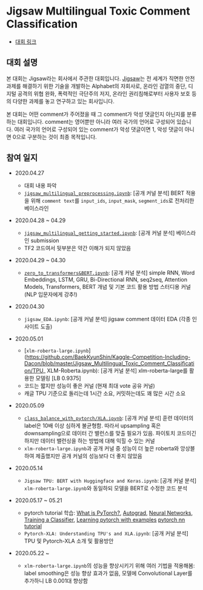 # Jigsaw Multilingual Toxic Comment Classification

- [대회 링크](https://www.kaggle.com/c/jigsaw-multilingual-toxic-comment-classification/overview)



## 대회 설명

본 대회는 Jigsaw라는 회사에서 주관한 대회입니다. [Jigsaw](https://jigsaw.google.com/)는 전 세계가 직면한 안전 과제를 해결하기 위한 기술을 개발하는 Alphabet의 자회사로, 온라인 검열의 중단, 디지털 공격의 위협 완화, 폭력적인 극단주의 저지, 온라인 권리침해로부터 사용자 보호 등의 다양한 과제를 놓고 연구하고 있는 회사입니다.

본 대회는 어떤 comment가 주어졌을 때 그 comment가 악성 댓글인지 아닌지를 분류하는 대회입니다. comment는 영어뿐만 아니라 여러 국가의 언어로 구성되어 있습니다. 여러 국가의 언어로 구성되어 있는 comment가 악성 댓글이면 1, 악성 댓글이 아니면 0으로 구분하는 것이 최종 목적입니다.

## 참여 일지

- 2020.04.27

  - 대회 내용 파악
  - [`jigsaw_multilingual_preprocessing.ipynb`](https://github.com/BaekKyunShin/Kaggle-Competition-Including-Dacon/blob/master/Jigsaw_Multilingual_Toxic_Comment_Classification/jigsaw_multilingual_preprocessing.ipynb): [공개 커널 분석] BERT 적용을 위해 `comment text`를 `input_ids`, `input_mask`, `segment_ids`로 전처리한 베이스라인
- 2020.04.28 ~ 04.29
  - [`jigsaw_multilingual_getting_started.ipynb`](https://github.com/BaekKyunShin/Kaggle-Competition-Including-Dacon/blob/master/Jigsaw_Multilingual_Toxic_Comment_Classification/Jigsaw_multilingual_getting_started.ipynb): [공개 커널 분석] 베이스라인 submission
  - TF2 코드여서 뒷부분은 약간 이해가 되지 않았음
- 2020.04.29 ~ 04.30
  - [`zero_to_transformers&BERT.ipynb`](https://github.com/BaekKyunShin/Kaggle-Competition-Including-Dacon/blob/master/Jigsaw_Multilingual_Toxic_Comment_Classification/zero_to_transformers%26BERT.ipynb): [공개 커널 분석] simple RNN, Word Embeddings, LSTM, GRU, Bi-Directional RNN, seq2seq, Attention Models, Transformers, BERT 개념 및 기본 코드 활용 방법 스터디용 커널 (NLP 입문자에게 강추!)
- 2020.04.30
  - `jigsaw_EDA.ipynb`: [공개 커널 분석] jigsaw comment 데이터 EDA (각종 인사이트 도출)
- 2020.05.01
  - [`xlm-roberta-large.ipynb`](https://github.com/BaekKyunShin/Kaggle-Competition-Including-Dacon/blob/master/Jigsaw_Multilingual_Toxic_Comment_Classification/TPU_ XLM-Roberta.ipynb): [공개 커널 분석] xlm-roberta-large를 활용한 모델링 [LB 0.9375]
  - 코드는 짧지만 성능이 좋은 커널 (현재 최대 vote 공유 커널)
  - 캐글 TPU 기준으로 돌리는데 1시간 소요, 커밋하는데도 꽤 많은 시간 소요
- 2020.05.09
  - [`class_balance_with_pytorch/XLA.ipynb`](https://github.com/BaekKyunShin/Kaggle-Competition-Including-Dacon/blob/master/Jigsaw_Multilingual_Toxic_Comment_Classification/class_balance_with_pytorch_XLA.ipynb): [공개 커널 분석] 훈련 데이터의 label은 10배 이상 심하게 불균형함. 따라서 upsampling 혹은 downsampling으로 데이터 간 밸런스를 맞출 필요가 있음. 파이토치 코드이긴 하지만 데이터 밸런싱을 하는 방법에 대해 익힐 수 있는 커널
  - `xlm-roberta-large.ipynb`과 공개 커널 중 성능이 더 높은 roberta와 앙상블하여 제출했지만 공개 커널의 성능보다 더 좋지 않았음
- 2020.05.14
  - `Jigsaw TPU: BERT with Huggingface and Keras.ipynb`: [공개 커널 분석] `xlm-roberta-large.ipynb`와 동일하되 모델을 BERT로 수정한 코드 분석
- 2020.05.17 ~ 05.21
  - pytorch tutorial 학습: [What is PyTorch?](https://pytorch.org/tutorials/beginner/blitz/tensor_tutorial.html#sphx-glr-beginner-blitz-tensor-tutorial-py), [Autograd](https://pytorch.org/tutorials/beginner/blitz/autograd_tutorial.html#sphx-glr-beginner-blitz-autograd-tutorial-py), [Neural Networks](https://pytorch.org/tutorials/beginner/blitz/neural_networks_tutorial.html), [Training a Classifier](https://pytorch.org/tutorials/beginner/blitz/cifar10_tutorial.html), [Learning pytorch with examples](https://pytorch.org/tutorials/beginner/pytorch_with_examples.html) [pytorch nn tutorial](https://pytorch.org/tutorials/beginner/nn_tutorial.html)
  - `Pytorch-XLA: Understanding TPU's and XLA.ipynb`: [공개 커널 분석] TPU 및 Pytorch-XLA 소개 및 활용방안
- 2020.05.22 ~ 
  - `xlm-roberta-large.ipynb`의 성능을 향상시키기 위해 여러 기법을 적용해봄: label smoothing은 성능 향상 효과가 없음, 모델에 Convolutional Layer를 추가하니 LB 0.001대 향상함

